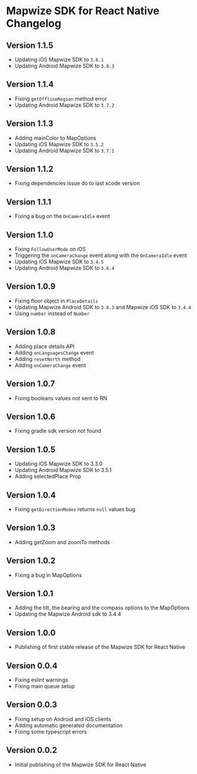 # Mapwize SDK for React Native Changelog

## Version 1.1.5

- Updating iOS Mapwize SDK to `3.6.1`
- Updating Android Mapwize SDK to `3.8.3`

## Version 1.1.4

- Fixing `getOfflineRegion` method error
- Updating Android Mapwize SDK to `3.7.2`

## Version 1.1.3

- Adding mainColor to MapOptions
- Updating iOS Mapwize SDK to `3.5.2`
- Updating Android Mapwize SDK to `3.7.1`

## Version 1.1.2

- Fixing dependencies issue do to last xcode version

## Version 1.1.1

- Fixing a bug on the `OnCameraIdle` event

## Version 1.1.0

- Fixing `FollowUserMode` on iOS
- Triggering the `onCameraChange` event along with the `OnCameraIdle` event
- Updating iOS Mapwize SDK to `3.4.5`
- Updating Android Mapwize SDK to `3.6.4`

## Version 1.0.9

- Fixing floor object in `PlaceDetails`
- Updating Mapwize Android SDK to `3.6.3` and Mapwize iOS SDK to `3.4.4`
- Using `number` instead of `Number`

## Version 1.0.8

- Adding place details API
- Adding `onLanguagesChange` event
- Adding `resetNorth` method
- Adding `onCameraChange` event

## Version 1.0.7

- Fixing booleans values not sent to RN

## Version 1.0.6

- Fixing gradle sdk version not found

## Version 1.0.5

- Updating iOS Mapwize SDK to 3.3.0
- Updating Android Mapwize SDK to 3.5.1
- Adding selectedPlace Prop

## Version 1.0.4

- Fixing `getDirectionModes` returns `null` values bug

## Version 1.0.3

- Adding getZoom and zoomTo methods

## Version 1.0.2

- Fixing a bug in MapOptions

## Version 1.0.1

- Adding the tilt, the bearing and the compass options to the MapOptions
- Updating the Mapwize Android sdk to 3.4.4

## Version 1.0.0

- Publishing of first stable release of the Mapwize SDK for React Native

## Version 0.0.4

- Fixing eslint warnings
- Fixing main queue setup

## Version 0.0.3

- Fixing setup on Android and iOS clients
- Adding automatic generated documentation
- Fixing some typescript errors

## Version 0.0.2

- Initial publishing of the Mapwize SDK for React Native
